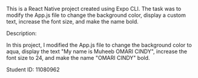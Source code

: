 This is a React Native project created using Expo CLI. The task was to modify the App.js file to change the background color, 
display a custom text, increase the font size, and make the name bold.

Description:

In this project, I modified the App.js file to change the background color to aqua, display the text "My name is Muheeb OMARI CINDY", 
increase the font size to 24, and make the name "OMARI CINDY" bold.

Student ID: 11080962
